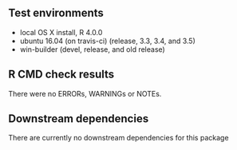 
## Test environments

* local OS X install, R 4.0.0
* ubuntu 16.04 (on travis-ci) (release, 3.3, 3.4, and 3.5)
* win-builder (devel, release, and old release)

## R CMD check results
There were no ERRORs,  WARNINGs or NOTEs.

## Downstream dependencies
There are currently no downstream dependencies for this package

